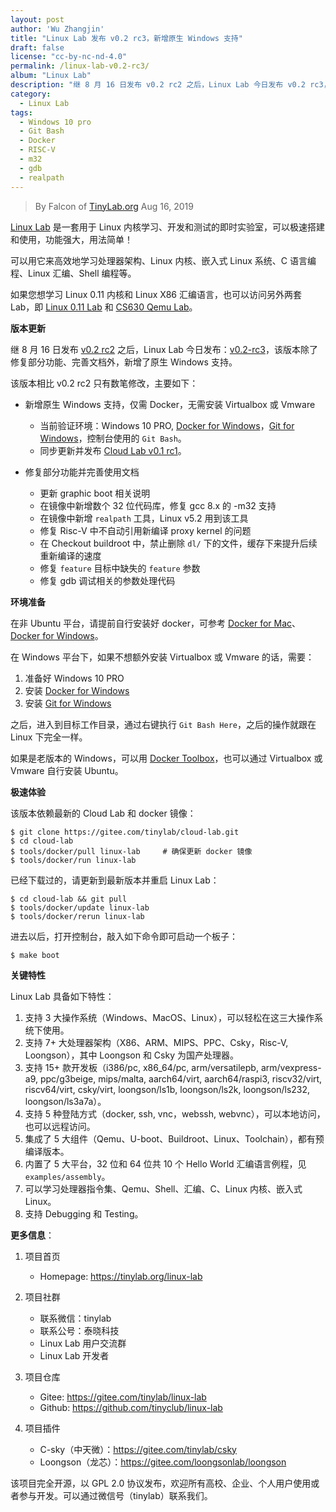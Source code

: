 ```yaml
---
layout: post
author: 'Wu Zhangjin'
title: "Linux Lab 发布 v0.2 rc3，新增原生 Windows 支持"
draft: false
license: "cc-by-nc-nd-4.0"
permalink: /linux-lab-v0.2-rc3/
album: "Linux Lab"
description: "继 8 月 16 日发布 v0.2 rc2 之后，Linux Lab 今日发布 v0.2 rc3，新增了原生 Windows 支持，另有修复数处 bugs。"
category:
  - Linux Lab
tags:
  - Windows 10 pro
  - Git Bash
  - Docker
  - RISC-V
  - m32
  - gdb
  - realpath
---
```


> By Falcon of [TinyLab.org][1]
> Aug 16, 2019

[Linux Lab](https://tinylab.org/linux-lab) 是一套用于 Linux 内核学习、开发和测试的即时实验室，可以极速搭建和使用，功能强大，用法简单！

可以用它来高效地学习处理器架构、Linux 内核、嵌入式 Linux 系统、C 语言编程、Linux 汇编、Shell 编程等。

如果您想学习 Linux 0.11 内核和 Linux X86 汇编语言，也可以访问另外两套 Lab，即 [Linux 0.11 Lab](https://tinylab.org/linux-0.11-lab) 和 [CS630 Qemu Lab](https://tinylab.org/cs630-qemu-lab)。

**版本更新**

继 8 月 16 日发布 [v0.2 rc2](https://gitee.com/tinylab/linux-lab/tree/v0.2-rc2/) 之后，Linux Lab 今日发布：[v0.2-rc3](https://gitee.com/tinylab/linux-lab/tree/v0.2-rc3/)，该版本除了修复部分功能、完善文档外，新增了原生 Windows 支持。

该版本相比 v0.2 rc2 只有数笔修改，主要如下：

  - 新增原生 Windows 支持，仅需 Docker，无需安装 Virtualbox 或 Vmware
    * 当前验证环境：Windows 10 PRO, [Docker for Windows](https://docs.docker.com/docker-for-windows/install/)，[Git for Windows](https://git-scm.com/downloads)，控制台使用的 `Git Bash`。
    * 同步更新并发布 [Cloud Lab v0.1 rc1](https://gitee.com/tinylab/cloud-lab/tree/v0.1-rc1/)。

  - 修复部分功能并完善使用文档
    * 更新 graphic boot 相关说明
    * 在镜像中新增数个 32 位代码库，修复 gcc 8.x 的 -m32 支持
    * 在镜像中新增 `realpath` 工具，Linux v5.2 用到该工具
    * 修复 Risc-V 中不自动引用新编译 proxy kernel 的问题
    * 在 Checkout buildroot 中，禁止删除 `dl/` 下的文件，缓存下来提升后续重新编译的速度
    * 修复 `feature` 目标中缺失的 `feature` 参数
    * 修复 gdb 调试相关的参数处理代码


**环境准备**

在非 Ubuntu 平台，请提前自行安装好 docker，可参考 [Docker for Mac](https://docs.docker.com/docker-for-mac/)、[Docker for Windows](https://docs.docker.com/docker-for-windows/)。

在 Windows 平台下，如果不想额外安装 Virtualbox 或 Vmware 的话，需要：

1. 准备好 Windows 10 PRO
2. 安装 [Docker for Windows](https://docs.docker.com/docker-for-windows/install/)
3. 安装 [Git for Windows](https://git-scm.com/downloads)

之后，进入到目标工作目录，通过右键执行 `Git Bash Here`，之后的操作就跟在 Linux 下完全一样。

如果是老版本的 Windows，可以用 [Docker Toolbox](https://docs.docker.com/toolbox/overview/)，也可以通过 Virtualbox 或 Vmware 自行安装 Ubuntu。

**极速体验**

该版本依赖最新的 Cloud Lab 和 docker 镜像：

    $ git clone https://gitee.com/tinylab/cloud-lab.git
    $ cd cloud-lab
    $ tools/docker/pull linux-lab     # 确保更新 docker 镜像
    $ tools/docker/run linux-lab

已经下载过的，请更新到最新版本并重启 Linux Lab：

    $ cd cloud-lab && git pull
    $ tools/docker/update linux-lab
    $ tools/docker/rerun linux-lab

进去以后，打开控制台，敲入如下命令即可启动一个板子：

    $ make boot

**关键特性**

Linux Lab 具备如下特性：

1. 支持 3 大操作系统（Windows、MacOS、Linux），可以轻松在这三大操作系统下使用。
2. 支持 7+ 大处理器架构（X86、ARM、MIPS、PPC、Csky，Risc-V, Loongson），其中 Loongson 和 Csky 为国产处理器。
3. 支持 15+ 款开发板（i386/pc, x86_64/pc, arm/versatilepb, arm/vexpress-a9, ppc/g3beige, mips/malta, aarch64/virt, aarch64/raspi3, riscv32/virt, riscv64/virt, csky/virt, loongson/ls1b, loongson/ls2k, loongson/ls232, loongson/ls3a7a）。
4. 支持 5 种登陆方式（docker, ssh, vnc，webssh, webvnc），可以本地访问，也可以远程访问。
5. 集成了 5 大组件（Qemu、U-boot、Buildroot、Linux、Toolchain），都有预编译版本。
6. 内置了 5 大平台，32 位和 64 位共 10 个 Hello World 汇编语言例程，见 `examples/assembly`。
7. 可以学习处理器指令集、Qemu、Shell、汇编、C、Linux 内核、嵌入式 Linux。
8. 支持 Debugging 和 Testing。

**更多信息**：

1. 项目首页
    - Homepage: <https://tinylab.org/linux-lab>

2. 项目社群
    - 联系微信：tinylab
    - 联系公号：泰晓科技
    - Linux Lab 用户交流群
    - Linux Lab 开发者

3. 项目仓库
    - Gitee: <https://gitee.com/tinylab/linux-lab>
    - Github:  <https://github.com/tinyclub/linux-lab>

4. 项目插件
    - C-sky（中天微）：<https://gitee.com/tinylab/csky>
    - Loongson（龙芯）：<https://gitee.com/loongsonlab/loongson>

该项目完全开源，以 GPL 2.0 协议发布，欢迎所有高校、企业、个人用户使用或者参与开发。可以通过微信号（tinylab）联系我们。

[1]: https://tinylab.org/
